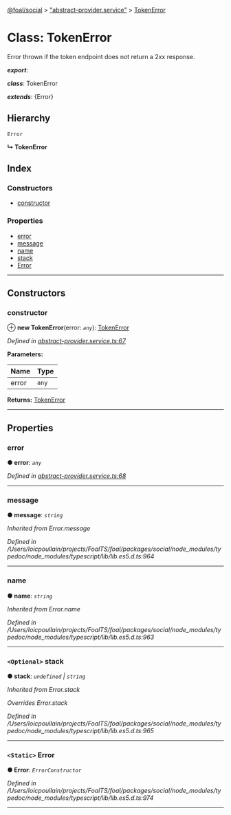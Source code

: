[@foal/social](../README.md) > ["abstract-provider.service"](../modules/_abstract_provider_service_.md) > [TokenError](../classes/_abstract_provider_service_.tokenerror.md)

# Class: TokenError

Error thrown if the token endpoint does not return a 2xx response.

*__export__*: 

*__class__*: TokenError

*__extends__*: {Error}

## Hierarchy

 `Error`

**↳ TokenError**

## Index

### Constructors

* [constructor](_abstract_provider_service_.tokenerror.md#constructor)

### Properties

* [error](_abstract_provider_service_.tokenerror.md#error)
* [message](_abstract_provider_service_.tokenerror.md#message)
* [name](_abstract_provider_service_.tokenerror.md#name)
* [stack](_abstract_provider_service_.tokenerror.md#stack)
* [Error](_abstract_provider_service_.tokenerror.md#error-1)

---

## Constructors

<a id="constructor"></a>

###  constructor

⊕ **new TokenError**(error: *`any`*): [TokenError](_abstract_provider_service_.tokenerror.md)

*Defined in [abstract-provider.service.ts:67](https://github.com/FoalTS/foal/blob/70cc46bd/packages/social/src/abstract-provider.service.ts#L67)*

**Parameters:**

| Name | Type |
| ------ | ------ |
| error | `any` |

**Returns:** [TokenError](_abstract_provider_service_.tokenerror.md)

___

## Properties

<a id="error"></a>

###  error

**● error**: *`any`*

*Defined in [abstract-provider.service.ts:68](https://github.com/FoalTS/foal/blob/70cc46bd/packages/social/src/abstract-provider.service.ts#L68)*

___
<a id="message"></a>

###  message

**● message**: *`string`*

*Inherited from Error.message*

*Defined in /Users/loicpoullain/projects/FoalTS/foal/packages/social/node_modules/typedoc/node_modules/typescript/lib/lib.es5.d.ts:964*

___
<a id="name"></a>

###  name

**● name**: *`string`*

*Inherited from Error.name*

*Defined in /Users/loicpoullain/projects/FoalTS/foal/packages/social/node_modules/typedoc/node_modules/typescript/lib/lib.es5.d.ts:963*

___
<a id="stack"></a>

### `<Optional>` stack

**● stack**: *`undefined` \| `string`*

*Inherited from Error.stack*

*Overrides Error.stack*

*Defined in /Users/loicpoullain/projects/FoalTS/foal/packages/social/node_modules/typedoc/node_modules/typescript/lib/lib.es5.d.ts:965*

___
<a id="error-1"></a>

### `<Static>` Error

**● Error**: *`ErrorConstructor`*

*Defined in /Users/loicpoullain/projects/FoalTS/foal/packages/social/node_modules/typedoc/node_modules/typescript/lib/lib.es5.d.ts:974*

___

